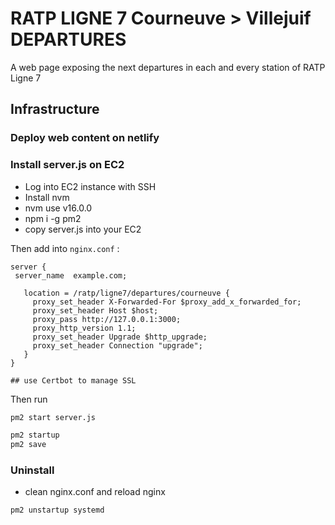 # RATP LIGNE 7 Courneuve > Villejuif DEPARTURES

A web page exposing the next departures in each and every station of RATP Ligne 7

## Infrastructure

### Deploy web content on netlify

### Install server.js on EC2

- Log into EC2 instance with SSH
- Install nvm
- nvm use v16.0.0
- npm i -g pm2
- copy server.js into your EC2


Then add into ``nginx.conf`` :

```
server {
 server_name  example.com;

   location = /ratp/ligne7/departures/courneuve {
     proxy_set_header X-Forwarded-For $proxy_add_x_forwarded_for;
     proxy_set_header Host $host;
     proxy_pass http://127.0.0.1:3000;
     proxy_http_version 1.1;
     proxy_set_header Upgrade $http_upgrade;
     proxy_set_header Connection "upgrade";
   }
}

## use Certbot to manage SSL
```

Then run
```bash
pm2 start server.js

pm2 startup
pm2 save
```

### Uninstall

- clean nginx.conf and reload nginx

```bash
pm2 unstartup systemd
```
